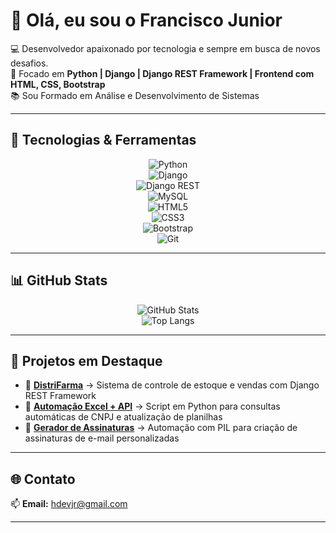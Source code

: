 # 👋 Olá, eu sou o Francisco Junior  

💻 Desenvolvedor apaixonado por tecnologia e sempre em busca de novos desafios.  
🚀 Focado em **Python | Django | Django REST Framework | Frontend com HTML, CSS, Bootstrap**  
📚 Sou Formado em Análise e Desenvolvimento de Sistemas  

---

## 🔧 Tecnologias & Ferramentas  

<div align="center">
  
![Python](https://img.shields.io/badge/-Python-333?style=for-the-badge&logo=python)  
![Django](https://img.shields.io/badge/-Django-092E20?style=for-the-badge&logo=django)  
![Django REST](https://img.shields.io/badge/-Django%20REST-ff1709?style=for-the-badge&logo=django&logoColor=white)  
![MySQL](https://img.shields.io/badge/-MySQL-4479A1?style=for-the-badge&logo=mysql&logoColor=white)  
![HTML5](https://img.shields.io/badge/-HTML5-E34F26?style=for-the-badge&logo=html5&logoColor=white)  
![CSS3](https://img.shields.io/badge/-CSS3-1572B6?style=for-the-badge&logo=css3)  
![Bootstrap](https://img.shields.io/badge/-Bootstrap-563D7C?style=for-the-badge&logo=bootstrap)  
![Git](https://img.shields.io/badge/-Git-F05032?style=for-the-badge&logo=git&logoColor=white)  

</div>

---

## 📊 GitHub Stats  

<div align="center">

![GitHub Stats](https://github-readme-stats.vercel.app/api?username=JuniorPantoja&show_icons=true&theme=tokyonight)  
![Top Langs](https://github-readme-stats.vercel.app/api/top-langs/?username=JuniorPantoja&layout=compact&theme=tokyonight)  

</div>

---

## 📌 Projetos em Destaque  

- 🔹 [**DistriFarma**](#) → Sistema de controle de estoque e vendas com Django REST Framework  
- 🔹 [**Automação Excel + API**](#) → Script em Python para consultas automáticas de CNPJ e atualização de planilhas  
- 🔹 [**Gerador de Assinaturas**](#) → Automação com PIL para criação de assinaturas de e-mail personalizadas  

---

## 🌐 Contato  

📫 **Email:** hdevjr@gmail.com


---
